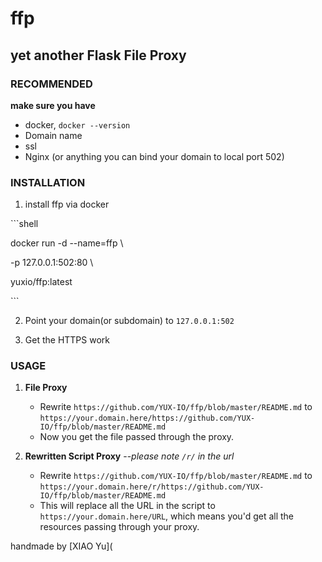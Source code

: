 # ffp

## yet another Flask File Proxy

### RECOMMENDED

**make sure you have**

- docker, `docker --version`
- Domain name
- ssl
- Nginx (or anything you can bind your domain to local port 502)

### INSTALLATION

1. install ffp via docker 

\```shell

docker run -d --name=ffp \

  -p 127.0.0.1:502:80 \

  yuxio/ffp:latest

\```

2. Point your domain(or subdomain) to `127.0.0.1:502`

3. Get the HTTPS work

### USAGE

1. **File Proxy**
   - Rewrite `https://github.com/YUX-IO/ffp/blob/master/README.md` to `https://your.domain.here/https://github.com/YUX-IO/ffp/blob/master/README.md`
   - Now you get the file passed through the proxy.

2. **Rewritten Script Proxy**          --*please note `/r/` in the url*
   - Rewrite `https://github.com/YUX-IO/ffp/blob/master/README.md` to `https://your.domain.here/r/https://github.com/YUX-IO/ffp/blob/master/README.md`
   - This will replace all the URL in the script to `https://your.domain.here/URL`, which means you'd get all the resources passing through your proxy.

handmade by [XIAO Yu](
